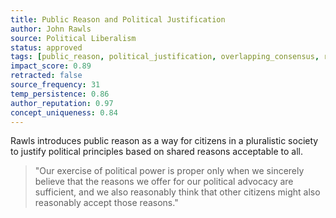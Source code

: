 ```yaml
---
title: Public Reason and Political Justification
author: John Rawls
source: Political Liberalism
status: approved
tags: [public_reason, political_justification, overlapping_consensus, rawlsian_ethics]
impact_score: 0.89
retracted: false
source_frequency: 31
temp_persistence: 0.86
author_reputation: 0.97
concept_uniqueness: 0.84
---
```


Rawls introduces public reason as a way for citizens in a pluralistic society to justify political principles based on shared reasons acceptable to all.

> "Our exercise of political power is proper only when we sincerely believe that the reasons we offer for our political advocacy are sufficient, and we also reasonably think that other citizens might also reasonably accept those reasons."


